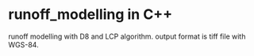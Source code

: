 # runoff_modelling in C++
runoff modelling with D8 and LCP algorithm.
output format is tiff file with WGS-84.
